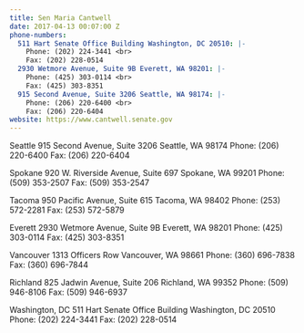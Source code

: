 ```yaml
---
title: Sen Maria Cantwell
date: 2017-04-13 00:07:00 Z
phone-numbers:
  511 Hart Senate Office Building Washington, DC 20510: |-
    Phone: (202) 224-3441 <br>
    Fax: (202) 228-0514
  2930 Wetmore Avenue, Suite 9B Everett, WA 98201: |-
    Phone: (425) 303-0114 <br>
    Fax: (425) 303-8351
  915 Second Avenue, Suite 3206 Seattle, WA 98174: |-
    Phone: (206) 220-6400 <br>
    Fax: (206) 220-6404
website: https://www.cantwell.senate.gov
---
```


Seattle
915 Second Avenue, Suite 3206
Seattle, WA 98174
Phone: (206) 220-6400
Fax: (206) 220-6404

Spokane
920 W. Riverside Avenue, Suite 697
Spokane, WA 99201
Phone: (509) 353-2507
Fax: (509) 353-2547

Tacoma
950 Pacific Avenue, Suite 615
Tacoma, WA 98402
Phone: (253) 572-2281
Fax: (253) 572-5879

Everett
2930 Wetmore Avenue, Suite 9B
Everett, WA 98201
Phone: (425) 303-0114
Fax: (425) 303-8351

Vancouver
1313 Officers Row
Vancouver, WA 98661
Phone: (360) 696-7838
Fax: (360) 696-7844

Richland
825 Jadwin Avenue, Suite 206
Richland, WA 99352
Phone: (509) 946-8106
Fax: (509) 946-6937

Washington, DC
511 Hart Senate Office Building
Washington, DC 20510
Phone: (202) 224-3441
Fax: (202) 228-0514
